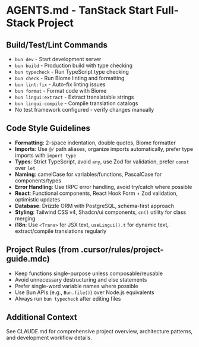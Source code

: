 # AGENTS.md - TanStack Start Full-Stack Project

## Build/Test/Lint Commands
- `bun dev` - Start development server
- `bun build` - Production build with type checking
- `bun typecheck` - Run TypeScript type checking
- `bun check` - Run Biome linting and formatting
- `bun lint:fix` - Auto-fix linting issues
- `bun format` - Format code with Biome
- `bun lingui:extract` - Extract translatable strings
- `bun lingui:compile` - Compile translation catalogs
- No test framework configured - verify changes manually

## Code Style Guidelines
- **Formatting**: 2-space indentation, double quotes, Biome formatter
- **Imports**: Use `@/` path aliases, organize imports automatically, prefer type imports with `import type`
- **Types**: Strict TypeScript, avoid `any`, use Zod for validation, prefer `const` over `let`
- **Naming**: camelCase for variables/functions, PascalCase for components/types
- **Error Handling**: Use tRPC error handling, avoid try/catch where possible
- **React**: Functional components, React Hook Form + Zod validation, optimistic updates
- **Database**: Drizzle ORM with PostgreSQL, schema-first approach
- **Styling**: Tailwind CSS v4, Shadcn/ui components, `cn()` utility for class merging
- **i18n**: Use `<Trans>` for JSX text, `useLingui().t` for dynamic text, extract/compile translations regularly

## Project Rules (from .cursor/rules/project-guide.mdc)
- Keep functions single-purpose unless composable/reusable
- Avoid unnecessary destructuring and else statements
- Prefer single-word variable names where possible
- Use Bun APIs (e.g., `Bun.file()`) over Node.js equivalents
- Always run `bun typecheck` after editing files

## Additional Context
See CLAUDE.md for comprehensive project overview, architecture patterns, and development workflow details.
